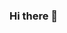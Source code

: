 ### Hi there 👋

<!--
**USMANHEART/usmanheart** is a ✨ _special_ ✨ repository because its `README.md` (this file) appears on your GitHub profile.

Here are some ideas to get you started:

- 🔭 I’m currently working on Render Engine
- 🌱 I’m currently learning 3D model scripting
- 👯 I’m looking to collaborate on 3D and Render related things
- 💬 Ask me about 3D
- 📫 How to reach me: cs@usmanheart.org
- 😄 Pronouns: USMAN HEART
-->
